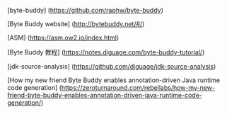 [byte-buddy] (https://github.com/raphw/byte-buddy)

[Byte Buddy website] (http://bytebuddy.net/#/)

[ASM]   (https://asm.ow2.io/index.html)

[Byte Buddy 教程] (https://notes.diguage.com/byte-buddy-tutorial/)

[jdk-source-analysis] (https://github.com/diguage/jdk-source-analysis)


[How my new friend Byte Buddy enables annotation-driven Java runtime code generation] (https://zeroturnaround.com/rebellabs/how-my-new-friend-byte-buddy-enables-annotation-driven-java-runtime-code-generation/)

